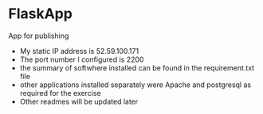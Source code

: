 # FlaskApp
App for publishing
* My static IP address is 52.59.100.171
* The port number I configured is 2200
* the summary of softwhere installed can be found in the requirement.txt file
* other applications installed separately were Apache and postgresql as required for the exercise
* Other readmes will be updated later
